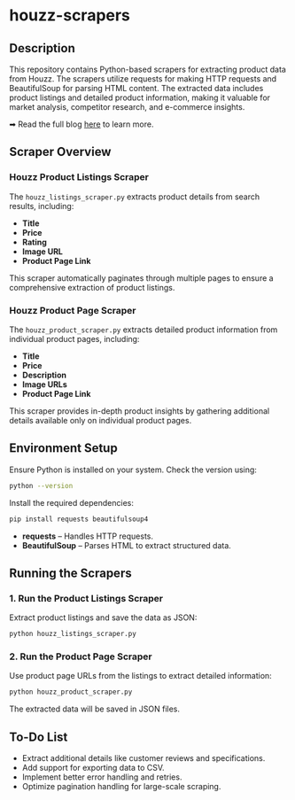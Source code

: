 # houzz-scrapers

## Description

This repository contains Python-based scrapers for extracting product data from Houzz. The scrapers utilize requests for making HTTP requests and BeautifulSoup for parsing HTML content. The extracted data includes product listings and detailed product information, making it valuable for market analysis, competitor research, and e-commerce insights.

➡ Read the full blog [here](https://crawlbase.com/blog/how-to-scrape-houzz-data/) to learn more.

## Scraper Overview

### Houzz Product Listings Scraper

The `houzz_listings_scraper.py` extracts product details from search results, including:

- **Title**
- **Price**
- **Rating**
- **Image URL**
- **Product Page Link**

This scraper automatically paginates through multiple pages to ensure a comprehensive extraction of product listings.

### Houzz Product Page Scraper

The `houzz_product_scraper.py` extracts detailed product information from individual product pages, including:

- **Title**
- **Price**
- **Description**
- **Image URLs**
- **Product Page Link**

This scraper provides in-depth product insights by gathering additional details available only on individual product pages.

## Environment Setup

Ensure Python is installed on your system. Check the version using:

```bash
python --version
```

Install the required dependencies:

```bash
pip install requests beautifulsoup4
```

- **requests** – Handles HTTP requests.
- **BeautifulSoup** – Parses HTML to extract structured data.

## Running the Scrapers

### 1. Run the Product Listings Scraper

Extract product listings and save the data as JSON:

```bash
python houzz_listings_scraper.py
```

### 2. Run the Product Page Scraper

Use product page URLs from the listings to extract detailed information:

```bash
python houzz_product_scraper.py
```

The extracted data will be saved in JSON files.

## To-Do List

- Extract additional details like customer reviews and specifications.
- Add support for exporting data to CSV.
- Implement better error handling and retries.
- Optimize pagination handling for large-scale scraping.
